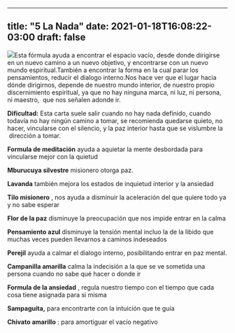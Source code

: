 
---
title: "5 La Nada"
date: 2021-01-18T16:08:22-03:00
draft: false
--- 
        

 


![](images/5.jpg)Esta fórmula ayuda a encontrar el espacio vacío, desde donde dirigirse en un nuevo camino a un nuevo objetivo, y encontrarse con un nuevo mundo espiritual.También a encontrar la forma en la cual parar los pensamientos, reducir el dialogo interno.Nos hace ver que el lugar hacia dónde dirigirnos, depende de nuestro mundo interior, de nuestro propio discernimiento espiritual, ya que no hay ninguna marca, ni luz, ni persona, ni maestro,  que nos señalen adonde ir.   

**Dificultad:**  Esta carta suele salir cuando no hay nada definido, cuando todavía no hay ningún camino a tomar, se recomienda quedarse quieto, no hacer, vincularse con el silencio, y la paz interior hasta que se vislumbre la  dirección a tomar.   

**Formula de meditación**  ayuda a aquietar la mente desbordada para vincularse mejor con la quietud

**Mburucuya silvestre**  misionero otorga paz.

**Lavanda**  también mejora los estados de inquietud interior y la ansiedad

**Tilo misionero** , nos ayuda a disminuir la aceleración del que quiere todo ya y no sabe esperar

**Flor de la paz**  disminuye la preocupación que nos impide entrar en la calma

**Pensamiento azul**  disminuye la tensión mental incluo la de la libido que muchas veces pueden llevarnos a caminos indeseados

**Perejil**  ayuda a calmar el dialogo interno, posibilitando entrar en paz mental.

**Campanilla amarilla**  calma la indecisión a la que se ve sometida una persona cuando no sabe qué hacer o donde ir

**Formula de la ansiedad** , regula nuestro tiempo con el tiempo que cada cosa tiene asignada para si misma

**Sampaguita,**  para encontrarte con la intuición que te guía

**Chivato amarillo** : para amortiguar el vacío negativo





